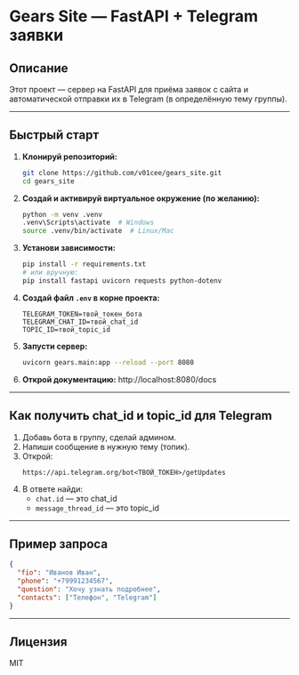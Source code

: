 # Gears Site — FastAPI + Telegram заявки

## Описание

Этот проект — сервер на FastAPI для приёма заявок с сайта и автоматической отправки их в Telegram (в определённую тему группы).

---

## Быстрый старт

1. **Клонируй репозиторий:**
   ```sh
   git clone https://github.com/v01cee/gears_site.git
   cd gears_site
   ```

2. **Создай и активируй виртуальное окружение (по желанию):**
   ```sh
   python -m venv .venv
   .venv\Scripts\activate  # Windows
   source .venv/bin/activate  # Linux/Mac
   ```

3. **Установи зависимости:**
   ```sh
   pip install -r requirements.txt
   # или вручную:
   pip install fastapi uvicorn requests python-dotenv
   ```

4. **Создай файл `.env` в корне проекта:**
   ```env
   TELEGRAM_TOKEN=твой_токен_бота
   TELEGRAM_CHAT_ID=твой_chat_id
   TOPIC_ID=твой_topic_id
   ```

5. **Запусти сервер:**
   ```sh
   uvicorn gears.main:app --reload --port 8080
   ```

6. **Открой документацию:**
   http://localhost:8080/docs

---

## Как получить chat_id и topic_id для Telegram

1. Добавь бота в группу, сделай админом.
2. Напиши сообщение в нужную тему (топик).
3. Открой:
   ```
   https://api.telegram.org/bot<ТВОЙ_ТОКЕН>/getUpdates
   ```
4. В ответе найди:
   - `chat.id` — это chat_id
   - `message_thread_id` — это topic_id

---

## Пример запроса

```json
{
  "fio": "Иванов Иван",
  "phone": "+79991234567",
  "question": "Хочу узнать подробнее",
  "contacts": ["Телефон", "Telegram"]
}
```

---

## Лицензия

MIT 